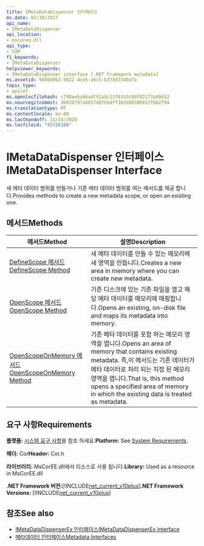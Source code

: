 ```yaml
---
title: IMetaDataDispenser 인터페이스
ms.date: 03/30/2017
api_name:
- IMetaDataDispenser
api_location:
- mscoree.dll
api_type:
- COM
f1_keywords:
- IMetaDataDispenser
helpviewer_keywords:
- IMetaDataDispenser interface [.NET Framework metadata]
ms.assetid: 989840b3-9822-4ce5-a6c5-b375d3340a7a
topic_type:
- apiref
ms.openlocfilehash: c798aeba46adf91a8c13f8143c00f02173a0bb52
ms.sourcegitcommit: d8020797a6657d0fbbdff362b80300815f682f94
ms.translationtype: MT
ms.contentlocale: ko-KR
ms.lasthandoff: 11/24/2020
ms.locfileid: "95726108"
---
```

# <a name="imetadatadispenser-interface"></a><span data-ttu-id="cc100-102">IMetaDataDispenser 인터페이스</span><span class="sxs-lookup"><span data-stu-id="cc100-102">IMetaDataDispenser Interface</span></span>

<span data-ttu-id="cc100-103">새 메타 데이터 범위를 만들거나 기존 메타 데이터 범위를 여는 메서드를 제공 합니다.</span><span class="sxs-lookup"><span data-stu-id="cc100-103">Provides methods to create a new metadata scope, or open an existing one.</span></span>  
  
## <a name="methods"></a><span data-ttu-id="cc100-104">메서드</span><span class="sxs-lookup"><span data-stu-id="cc100-104">Methods</span></span>  
  
|<span data-ttu-id="cc100-105">메서드</span><span class="sxs-lookup"><span data-stu-id="cc100-105">Method</span></span>|<span data-ttu-id="cc100-106">설명</span><span class="sxs-lookup"><span data-stu-id="cc100-106">Description</span></span>|  
|------------|-----------------|  
|[<span data-ttu-id="cc100-107">DefineScope 메서드</span><span class="sxs-lookup"><span data-stu-id="cc100-107">DefineScope Method</span></span>](imetadatadispenser-definescope-method.md)|<span data-ttu-id="cc100-108">새 메타 데이터를 만들 수 있는 메모리에 새 영역을 만듭니다.</span><span class="sxs-lookup"><span data-stu-id="cc100-108">Creates a new area in memory where you can create new metadata.</span></span>|  
|[<span data-ttu-id="cc100-109">OpenScope 메서드</span><span class="sxs-lookup"><span data-stu-id="cc100-109">OpenScope Method</span></span>](imetadatadispenser-openscope-method.md)|<span data-ttu-id="cc100-110">기존 디스크에 있는 기존 파일을 열고 해당 메타 데이터를 메모리에 매핑합니다.</span><span class="sxs-lookup"><span data-stu-id="cc100-110">Opens an existing, on-disk file and maps its metadata into memory.</span></span>|  
|[<span data-ttu-id="cc100-111">OpenScopeOnMemory 메서드</span><span class="sxs-lookup"><span data-stu-id="cc100-111">OpenScopeOnMemory Method</span></span>](imetadatadispenser-openscopeonmemory-method.md)|<span data-ttu-id="cc100-112">기존 메타 데이터를 포함 하는 메모리 영역을 엽니다.</span><span class="sxs-lookup"><span data-stu-id="cc100-112">Opens an area of memory that contains existing metadata.</span></span> <span data-ttu-id="cc100-113">즉,이 메서드는 기존 데이터가 메타 데이터로 처리 되는 지정 된 메모리 영역을 엽니다.</span><span class="sxs-lookup"><span data-stu-id="cc100-113">That is, this method opens a specified area of memory in which the existing data is treated as metadata.</span></span>|  
  
## <a name="requirements"></a><span data-ttu-id="cc100-114">요구 사항</span><span class="sxs-lookup"><span data-stu-id="cc100-114">Requirements</span></span>  

 <span data-ttu-id="cc100-115">**플랫폼:** [시스템 요구 사항](../../get-started/system-requirements.md)을 참조 하세요.</span><span class="sxs-lookup"><span data-stu-id="cc100-115">**Platform:** See [System Requirements](../../get-started/system-requirements.md).</span></span>  
  
 <span data-ttu-id="cc100-116">**헤더:** Cor</span><span class="sxs-lookup"><span data-stu-id="cc100-116">**Header:** Cor.h</span></span>  
  
 <span data-ttu-id="cc100-117">**라이브러리:** MsCorEE.dll에서 리소스로 사용 됩니다.</span><span class="sxs-lookup"><span data-stu-id="cc100-117">**Library:** Used as a resource in MsCorEE.dll</span></span>  
  
 <span data-ttu-id="cc100-118">**.NET Framework 버전:**[!INCLUDE[net_current_v10plus](../../../../includes/net-current-v10plus-md.md)]</span><span class="sxs-lookup"><span data-stu-id="cc100-118">**.NET Framework Versions:** [!INCLUDE[net_current_v10plus](../../../../includes/net-current-v10plus-md.md)]</span></span>  
  
## <a name="see-also"></a><span data-ttu-id="cc100-119">참조</span><span class="sxs-lookup"><span data-stu-id="cc100-119">See also</span></span>

- [<span data-ttu-id="cc100-120">IMetaDataDispenserEx 인터페이스</span><span class="sxs-lookup"><span data-stu-id="cc100-120">IMetaDataDispenserEx Interface</span></span>](imetadatadispenserex-interface.md)
- [<span data-ttu-id="cc100-121">메타데이터 인터페이스</span><span class="sxs-lookup"><span data-stu-id="cc100-121">Metadata Interfaces</span></span>](metadata-interfaces.md)
